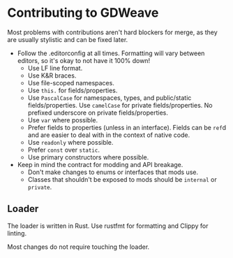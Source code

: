 # Contributing to GDWeave

Most problems with contributions aren't hard blockers for merge, as they are usually stylistic and can be fixed later.

- Follow the .editorconfig at all times. Formatting will vary between editors, so it's okay to not have it 100% down!
  - Use LF line format.
  - Use K&R braces.
  - Use file-scoped namespaces.
  - Use `this.` for fields/properties.
  - Use `PascalCase` for namespaces, types, and public/static fields/properties. Use `camelCase` for private fields/properties. No prefixed underscore on private fields/properties.
  - Use `var` where possible.
  - Prefer fields to properties (unless in an interface). Fields can be `ref`d and are easier to deal with in the context of native code.
  - Use `readonly` where possible.
  - Prefer `const` over `static`.
  - Use primary constructors where possible.
- Keep in mind the contract for modding and API breakage.
  - Don't make changes to enums or interfaces that mods use.
  - Classes that shouldn't be exposed to mods should be `internal` or `private`.

## Loader

The loader is written in Rust. Use rustfmt for formatting and Clippy for linting.

Most changes do not require touching the loader.

